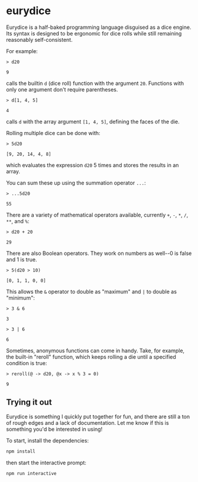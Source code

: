 # eurydice

Eurydice is a half-baked programming language disguised as a dice engine. Its syntax is designed to be ergonomic for dice rolls while still remaining reasonably self-consistent.

For example:
```
> d20

9
```
calls the builtin `d` (dice roll) function with the argument `20`. Functions with only one argument don't require parentheses.

```
> d[1, 4, 5]

4
```
calls `d` with the array argument `[1, 4, 5]`, defining the faces of the die.

Rolling multiple dice can be done with:
```
> 5d20

[9, 20, 14, 4, 8]
```
which evaluates the expression `d20` 5 times and stores the results in an array.

You can sum these up using the summation operator `...`:
```
> ...5d20

55
```

There are a variety of mathematical operators available, currently `+`, `-`, `*`, `/`, `**`, and `%`:

```
> d20 + 20

29
```

There are also Boolean operators. They work on numbers as well--0 is false and 1 is true.

```
> 5(d20 > 10)

[0, 1, 1, 0, 0]
```

This allows the `&` operator to double as "maximum" and `|` to double as "minimum":
```
> 3 & 6

3

> 3 | 6

6
```

Sometimes, anonymous functions can come in handy. Take, for example, the built-in "reroll" function, which keeps rolling a die until a specified condition is true:

```
> reroll(@ -> d20, @x -> x % 3 = 0)

9
```

## Trying it out

Eurydice is something I quickly put together for fun, and there are still a ton of rough edges and a lack of documentation. Let me know if this is something you'd be interested in using!

To start, install the dependencies:
```bash
npm install
```

then start the interactive prompt:
```
npm run interactive
```
